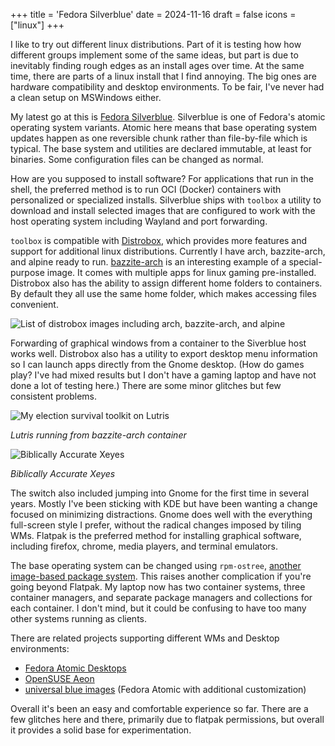 +++
title = 'Fedora Silverblue'
date = 2024-11-16 
draft = false
icons = ["linux"]
+++

I like to try out different linux distributions. 
Part of it is testing how how different groups implement some of the same ideas, 
but part is due to inevitably finding rough edges as an install ages over time.
At the same time, there are parts of a linux install that I find annoying.
The big ones are hardware compatibility and desktop environments. 
To be fair, I've never had a clean setup on MSWindows either.

My latest go at this is [Fedora Silverblue](https://fedoraproject.org/atomic-desktops/silverblue/).
Silverblue is one of Fedora's atomic operating system variants.
Atomic here means that base operating system updates happen as one reversible chunk
rather than file-by-file which is typical. 
The base system and utilities are declared immutable,
at least for binaries.
Some configuration files can be changed as normal. 

How are you supposed to install software?
For applications that run in the shell, 
the preferred method is to run OCI (Docker) containers
with personalized or specialized installs.
Silverblue ships with `toolbox` a utility to 
download and install selected images
that are configured to work with the host operating system
including Wayland and port forwarding. 

`toolbox` is compatible with [Distrobox](https://distrobox.it/#distrobox),
which provides more features and support for additional linux distributions. 
Currently I have arch, bazzite-arch, and alpine ready to run. 
[bazzite-arch](https://github.com/ublue-os/bazzite-arch) is an interesting example of a special-purpose image.
It comes with multiple apps for linux gaming pre-installed. 
Distrobox also has the ability to assign different home folders to containers.
By default they all use the same home folder, which makes accessing files convenient.

![List of distrobox images including arch, bazzite-arch, and alpine](/images/distrobox_list.png)

Forwarding of graphical windows from a container to the Siverblue host works well. 
Distrobox also has a utility to export desktop menu information 
so I can launch apps directly from the Gnome desktop. (How do games play? 
I've had mixed results but I don't have a gaming laptop 
and have not done a lot of testing here.) 
There are some minor glitches but few consistent problems.

![My election survival toolkit on Lutris](/images/lutris_screenshot.png) 

*Lutris running from bazzite-arch container*

![Biblically Accurate Xeyes](/images/xeyes_screenshot.png)

*Biblically Accurate Xeyes*

The switch also included jumping into Gnome for the first time in several years. 
Mostly I've been sticking with KDE but have been wanting a change focused on minimizing distractions. 
Gnome does well with the everything full-screen style I prefer, 
without the radical changes imposed by tiling WMs. 
Flatpak is the preferred method for installing graphical software, 
including firefox, chrome, media players, and terminal emulators.

The base operating system can be changed using `rpm-ostree`, 
[another image-based package system](https://coreos.github.io/rpm-ostree/).
This raises another complication if you're going beyond Flatpak.
My laptop now has two container systems, three container managers,
and separate package managers and collections for each container.
I don't mind, but it could be confusing to have too many other systems running as clients.

There are related projects supporting different WMs and Desktop environments:

* [Fedora Atomic Desktops](https://fedoraproject.org/atomic-desktops/)
* [OpenSUSE Aeon](https://aeondesktop.github.io/)
* [universal blue images](https://universal-blue.org/) (Fedora Atomic with additional customization)

Overall it's been an easy and comfortable experience so far. 
There are a few glitches here and there,
primarily due to flatpak permissions,
but overall it provides a solid base for experimentation.


